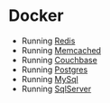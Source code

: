 # Docker

- Running [Redis](redis.md)
- Running [Memcached](memcached.md)
- Running [Couchbase](couchbase.md)
- Running [Postgres](postgres.md)
- Running [MySql](mysql.md)
- Running [SqlServer](sqlserver.md)